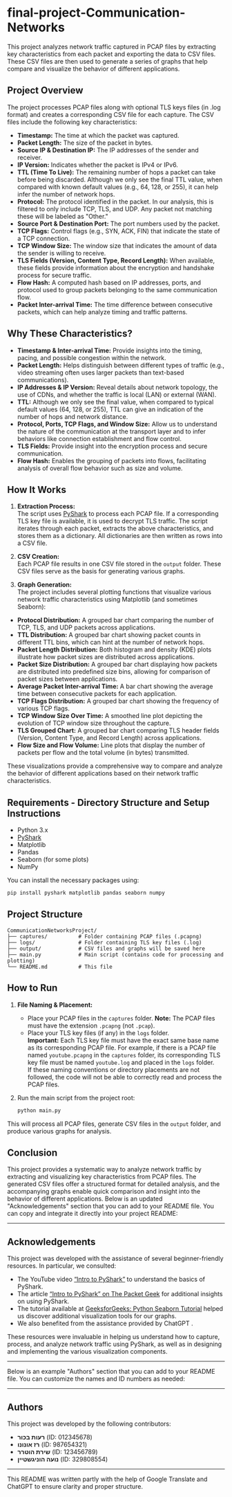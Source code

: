 # final-project-Communication-Networks

This project analyzes network traffic captured in PCAP files by extracting key characteristics from each packet and exporting the data to CSV files. These CSV files are then used to generate a series of graphs that help compare and visualize the behavior of different applications.

## Project Overview

The project processes PCAP files along with optional TLS keys files (in .log format) and creates a corresponding CSV file for each capture. The CSV files include the following key characteristics:

- **Timestamp:** The time at which the packet was captured.
- **Packet Length:** The size of the packet in bytes.
- **Source IP & Destination IP:** The IP addresses of the sender and receiver.
- **IP Version:** Indicates whether the packet is IPv4 or IPv6.
- **TTL (Time To Live):** The remaining number of hops a packet can take before being discarded. Although we only see the final TTL value, when compared with known default values (e.g., 64, 128, or 255), it can help infer the number of network hops.
- **Protocol:** The protocol identified in the packet. In our analysis, this is filtered to only include TCP, TLS, and UDP. Any packet not matching these will be labeled as "Other."
- **Source Port & Destination Port:** The port numbers used by the packet.
- **TCP Flags:** Control flags (e.g., SYN, ACK, FIN) that indicate the state of a TCP connection.
- **TCP Window Size:** The window size that indicates the amount of data the sender is willing to receive.
- **TLS Fields (Version, Content Type, Record Length):** When available, these fields provide information about the encryption and handshake process for secure traffic.
- **Flow Hash:** A computed hash based on IP addresses, ports, and protocol used to group packets belonging to the same communication flow.
- **Packet Inter-arrival Time:** The time difference between consecutive packets, which can help analyze timing and traffic patterns.

## Why These Characteristics?

- **Timestamp & Inter-arrival Time:** Provide insights into the timing, pacing, and possible congestion within the network.
- **Packet Length:** Helps distinguish between different types of traffic (e.g., video streaming often uses larger packets than text-based communications).
- **IP Addresses & IP Version:** Reveal details about network topology, the use of CDNs, and whether the traffic is local (LAN) or external (WAN).
- **TTL:** Although we only see the final value, when compared to typical default values (64, 128, or 255), TTL can give an indication of the number of hops and network distance.
- **Protocol, Ports, TCP Flags, and Window Size:** Allow us to understand the nature of the communication at the transport layer and to infer behaviors like connection establishment and flow control.
- **TLS Fields:** Provide insight into the encryption process and secure communication.
- **Flow Hash:** Enables the grouping of packets into flows, facilitating analysis of overall flow behavior such as size and volume.
  
## How It Works

1. **Extraction Process:**  
   The script uses [PyShark](https://github.com/KimiNewt/pyshark) to process each PCAP file. If a corresponding TLS key file is available, it is used to decrypt TLS traffic. The script iterates through each packet, extracts the above characteristics, and stores them as a dictionary. All dictionaries are then written as rows into a CSV file.

2. **CSV Creation:**  
   Each PCAP file results in one CSV file stored in the `output` folder. These CSV files serve as the basis for generating various graphs.

3. **Graph Generation:**  
The project includes several plotting functions that visualize various network traffic characteristics using Matplotlib (and sometimes Seaborn):

- **Protocol Distribution:** A grouped bar chart comparing the number of TCP, TLS, and UDP packets across applications.
- **TTL Distribution:** A grouped bar chart showing packet counts in different TTL bins, which can hint at the number of network hops.
- **Packet Length Distribution:** Both histogram and density (KDE) plots illustrate how packet sizes are distributed across applications.
- **Packet Size Distribution:** A grouped bar chart displaying how packets are distributed into predefined size bins, allowing for comparison of packet sizes between applications.
- **Average Packet Inter-arrival Time:** A bar chart showing the average time between consecutive packets for each application.
- **TCP Flags Distribution:** A grouped bar chart showing the frequency of various TCP flags.
- **TCP Window Size Over Time:** A smoothed line plot depicting the evolution of TCP window size throughout the capture.
- **TLS Grouped Chart:** A grouped bar chart comparing TLS header fields (Version, Content Type, and Record Length) across applications.
- **Flow Size and Flow Volume:** Line plots that display the number of packets per flow and the total volume (in bytes) transmitted.

These visualizations provide a comprehensive way to compare and analyze the behavior of different applications based on their network traffic characteristics.
## Requirements - Directory Structure and Setup Instructions

- Python 3.x
- [PyShark](https://github.com/KimiNewt/pyshark)
- Matplotlib
- Pandas
- Seaborn (for some plots)
- NumPy

You can install the necessary packages using:

```bash
pip install pyshark matplotlib pandas seaborn numpy
```

## Project Structure

```
CommunicationNetworksProject/
├── captures/          # Folder containing PCAP files (.pcapng)
├── logs/              # Folder containing TLS key files (.log)
├── output/            # CSV files and graphs will be saved here
├── main.py            # Main script (contains code for processing and plotting)
└── README.md          # This file
```

## How to Run

1. **File Naming & Placement:**  
   - Place your PCAP files in the `captures` folder. **Note:** The PCAP files must have the extension `.pcapng` (not `.pcap`).
   - Place your TLS key files (if any) in the `logs` folder.  
   **Important:** Each TLS key file must have the exact same base name as its corresponding PCAP file. For example, if there is a PCAP file named `youtube.pcapng` in the `captures` folder, its corresponding TLS key file must be named `youtube.log` and placed in the `logs` folder.  
   If these naming conventions or directory placements are not followed, the code will not be able to correctly read and process the PCAP files.


2. Run the main script from the project root:

   ```bash
   python main.py
   ```

This will process all PCAP files, generate CSV files in the `output` folder, and produce various graphs for analysis.

## Conclusion

This project provides a systematic way to analyze network traffic by extracting and visualizing key characteristics from PCAP files. The generated CSV files offer a structured format for detailed analysis, and the accompanying graphs enable quick comparison and insight into the behavior of different applications.
Below is an updated "Acknowledgements" section that you can add to your README file. You can copy and integrate it directly into your project README:

---

## Acknowledgements

This project was developed with the assistance of several beginner-friendly resources. In particular, we consulted:

- The YouTube video [“Intro to PyShark”](https://www.youtube.com/watch?v=8G0XIQPJszs) to understand the basics of PyShark.
- The article [“Intro to PyShark” on The Packet Geek](https://thepacketgeek.com/pyshark/intro-to-pyshark/) for additional insights on using PyShark.
- The tutorial available at [GeeksforGeeks: Python Seaborn Tutorial](https://www.geeksforgeeks.org/python-seaborn-tutorial/) helped us discover additional visualization tools for our graphs.
- We also benefited from the assistance provided by ChatGPT .

These resources were invaluable in helping us understand how to capture, process, and analyze network traffic using PyShark, as well as in designing and implementing the various visualization components.

---
Below is an example "Authors" section that you can add to your README file. You can customize the names and ID numbers as needed:

---

## Authors

This project was developed by the following contributors:

- **רעות בכור** (ID: 012345678)
- **רז אונונו** (ID: 987654321)
- **שירת הוטרר** (ID: 123456789)
- **נועה הוניגשטיין** (ID: 329808554)


---

This README was written partly with the help of Google Translate and ChatGPT to ensure clarity and proper structure.


